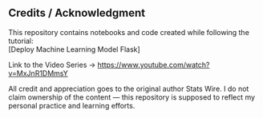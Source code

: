 ## Credits / Acknowledgment
This repository contains notebooks and code created while following the tutorial:  
[Deploy Machine Learning Model Flask]

Link to the Video Series -> 
https://www.youtube.com/watch?v=MxJnR1DMmsY

All credit and appreciation goes to the original author Stats Wire. 
I do not claim ownership of the content — this repository is supposed to reflect my personal practice and learning efforts.
